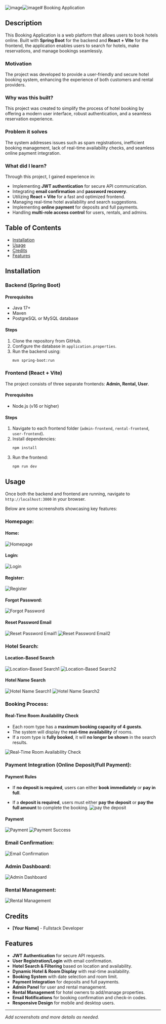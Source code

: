 ![image](https://github.com/user-attachments/assets/af27925a-a5ee-43e3-a976-06d2fcea0fec)![image](https://github.com/user-attachments/assets/0f605822-e66c-4a67-ab5e-7b829c595ef8)# Booking Application

## Description
This Booking Application is a web platform that allows users to book hotels online. Built with **Spring Boot** for the backend and **React + Vite** for the frontend, the application enables users to search for hotels, make reservations, and manage bookings seamlessly.

### Motivation
The project was developed to provide a user-friendly and secure hotel booking system, enhancing the experience of both customers and rental providers.

### Why was this built?
This project was created to simplify the process of hotel booking by offering a modern user interface, robust authentication, and a seamless reservation experience.

### Problem it solves
The system addresses issues such as spam registrations, inefficient booking management, lack of real-time availability checks, and seamless online payment integration.

### What did I learn?
Through this project, I gained experience in:
- Implementing **JWT authentication** for secure API communication.
- Integrating **email confirmation** and **password recovery**.
- Utilizing **React + Vite** for a fast and optimized frontend.
- Managing real-time hotel availability and search suggestions.
- Implementing **online payment** for deposits and full payments.
- Handling **multi-role access control** for users, rentals, and admins.

## Table of Contents
- [Installation](#installation)
- [Usage](#usage)
- [Credits](#credits)
- [Features](#features)

## Installation

### Backend (Spring Boot)
#### Prerequisites
- Java 17+
- Maven
- PostgreSQL or MySQL database

#### Steps
1. Clone the repository from GitHub.
2. Configure the database in `application.properties`.
3. Run the backend using:
   ```sh
   mvn spring-boot:run
   ```

### Frontend (React + Vite)
The project consists of three separate frontends: **Admin, Rental, User**.

#### Prerequisites
- Node.js (v16 or higher)

#### Steps
1. Navigate to each frontend folder (`admin-frontend`, `rental-frontend`, `user-frontend`).
2. Install dependencies:
   ```sh
   npm install
   ```
3. Run the frontend:
   ```sh
   npm run dev
   ```

## Usage
Once both the backend and frontend are running, navigate to `http://localhost:3000` in your browser.

Below are some screenshots showcasing key features:

### Homepage:

#### Home:
![Homepage](https://github.com/user-attachments/assets/ff93ee46-9a0c-49c0-af9f-55e107c51b9e)
#### Login:
![Login](https://github.com/user-attachments/assets/e7fb170a-86f6-4533-9b0a-bd6d55d26d6b)
#### Register:
![Register](https://github.com/user-attachments/assets/032cfa94-9259-4fbe-97ed-e718ab9f7c11)
#### Forgot Password:
![Forgot Password](https://github.com/user-attachments/assets/32b33fc9-7ead-4e72-b7ff-fbe201971009)
#### Reset Password Email
![Reset Password Email1](https://github.com/user-attachments/assets/fc11131e-46ab-4bcf-9075-8450c6a88a46)
![Reset Password Email2](https://github.com/user-attachments/assets/a19f6dff-355e-4c0a-82b4-3b3ab311c94d)




### Hotel Search:
#### Location-Based Search
![Location-Based Search1](https://github.com/user-attachments/assets/bdbf259f-9d47-468f-9559-041173c91284)
![Location-Based Search2](https://github.com/user-attachments/assets/94c2677c-4823-4c65-a716-686c61c67e32)

#### Hotel Name Search
![Hotel Name Search1](https://github.com/user-attachments/assets/2c8fdd12-1351-4ee4-a0b5-81ef3b93df40)
![Hotel Name Search2](https://github.com/user-attachments/assets/135fa184-c080-4a87-b528-0bab8d219edd)






### Booking Process:
#### Real-Time Room Availability Check  
- Each room type has a **maximum booking capacity of 4 guests**.  
- The system will display the **real-time availability** of rooms.  
- If a room type is **fully booked**, it will **no longer be shown** in the search results.

![Real-Time Room Availability Check](https://github.com/user-attachments/assets/5bd96b22-3fd7-41a5-a6a2-e0e95e1f12f0)

### Payment Integration (Online Deposit/Full Payment):
#### Payment Rules  
- If **no deposit is required**, users can either **book immediately** or **pay in full**.


- If a **deposit is required**, users must either **pay the deposit** or **pay the full amount** to complete the booking.
![pay the deposit](https://github.com/user-attachments/assets/ed0a0ada-1249-49d5-954a-737290f36c9f)


#### Payment 
![Payment](https://github.com/user-attachments/assets/f135946f-0d3e-4cdb-a56f-b288ce4b3408)
![Payment Success](https://github.com/user-attachments/assets/2463b0a5-ea76-4172-8d61-b2e07b777180)




### Email Confirmation:

![Email Confirmation](https://github.com/user-attachments/assets/47e966ae-55d8-423e-809c-e9dab6ff0755)


### Admin Dashboard:

![Admin Dashboard](#)

### Rental Management:

![Rental Management](#)

## Credits
- **[Your Name]** - Fullstack Developer

## Features
- **JWT Authentication** for secure API requests.
- **User Registration/Login** with email confirmation.
- **Hotel Search & Filtering** based on location and availability.
- **Dynamic Hotel & Room Display** with real-time availability.
- **Booking System** with date selection and room limit.
- **Payment Integration** for deposits and full payments.
- **Admin Panel** for user and rental management.
- **Rental Management** for hotel owners to add/manage properties.
- **Email Notifications** for booking confirmation and check-in codes.
- **Responsive Design** for mobile and desktop users.

---

_Add screenshots and more details as needed._
